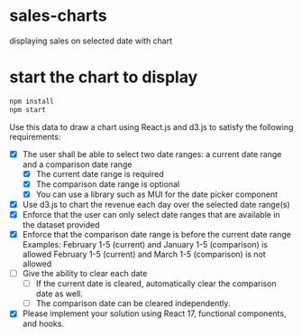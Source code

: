 # sales-charts
displaying sales on selected date with chart

# start the chart to display
```js
npm install
npm start
```

Use this data to draw a chart using React.js and d3.js to satisfy the following requirements:
- [x] The user shall be able to select two date ranges: a current date range and a comparison date range
  - [x] The current date range is required
  - [x] The comparison date range is optional
  - [x] You can use a library such as MUI for the date picker component
- [x] Use d3.js to chart the revenue each day over the selected date range(s)
- [x] Enforce that the user can only select date ranges that are available in the dataset provided
- [x] Enforce that the comparison date range is before the current date range
    Examples: 
    February 1-5 (current) and January 1-5 (comparison) is allowed
    February 1-5 (current) and March 1-5 (comparison) is not allowed
- [ ] Give the ability to clear each date
  - [ ] If the current date is cleared, automatically clear the comparison date as well.
  - [ ] The comparison date can be cleared independently.
- [x] Please implement your solution using React 17, functional components, and hooks.
